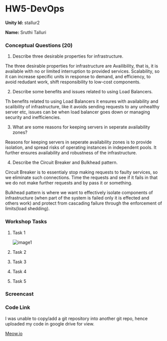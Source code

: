 # HW5-DevOps

**Unity Id:** stallur2

**Name:** Sruthi Talluri 

### Conceptual Questions (20)

1. Describe three desirable properties for infrastructure.

The three desirable properties for infrastructure are Availibility, that is, it is available with no or limited interruption to provided services. Scalability, so it can increase specific units in response to demand, and efficiency, to avoid redudant work, shift responsibility to low-cost components. 

2. Describe some benefits and issues related to using Load Balancers.

Th benefits related to using Load Balancers it ensures with availability and scalibility of infrastructure, like it avoids sending requests to any unhealthy server etc, issues can be when load balancer goes down or managing security and inefficiencies. 

3. What are some reasons for keeping servers in seperate availability zones?

Reasons for keeping servers in seperate availability zones is to provide isolation, and spread risks of operating instances in independent pools. It further ensures availability and robustness of the infrastructure. 

4. Describe the Circuit Breaker and Bulkhead pattern.

Circuit Breaker is to essentialy stop making requests  to faulty services, so we eliminate such connections. Time the requests and see if it fails in that we do not make further requests and by pass it or something. 
 
Bulkhead pattern is where we want to effectively isolate components of infrastructure (when part of the system is failed only it is effected and others work) and protect from cascading failure through the enforcement of limits(load shedding). 

### Workshop Tasks 

1. Task 1

    ![image1](https://media.github.ncsu.edu/user/16063/files/ae67d580-9c96-11eb-951f-e0d84592c097)

2. Task 2

3. Task 3

4. Task 4

5. Task 5

### Screencast

### Code Link

I was unable to copy/add a git repository into another git repo, hence uploaded my code in google drive for view. 

[Meow.io](https://drive.google.com/drive/folders/1t3Y1kUQAyFvWDTuoxuPvg8DqIwglxC2P?usp=sharing)

